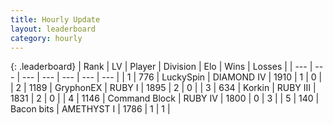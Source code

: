 ```yaml
---
title: Hourly Update
layout: leaderboard
category: hourly
---
```


{: .leaderboard}
| Rank | LV | Player | Division | Elo | Wins | Losses |
| --- | --- | --- | --- | --- | --- | --- |
| <span data-change="2">1</span> | 776 | <span title="ID: 498412">LuckySpin</span> | DIAMOND IV | <span data-change="-343">1910</span> | <span data-change="-224">1</span> | <span data-change="-122">0</span> |
| <span data-change="4">2</span> | 1189 | <span title="ID: 315148">GryphonEX</span> | RUBY I | <span data-change="-325">1895</span> | <span data-change="-444">2</span> | <span data-change="-187">0</span> |
| <span data-change="24">3</span> | 634 | <span title="ID: 31847">Korkin</span> | RUBY III | <span data-change="-291">1831</span> | <span data-change="-87">2</span> | <span data-change="-43">0</span> |
| <span data-change="25">4</span> | 1146 | <span title="ID: 326285">Command Block</span> | RUBY IV | <span data-change="-305">1800</span> | <span data-change="-647">0</span> | <span data-change="-667">3</span> |
| <span data-change="30">5</span> | 140 | <span title="ID: 133476">Bacon bits</span> | AMETHYST I | <span data-change="-293">1786</span> | <span data-change="-77">1</span> | <span data-change="-40">1</span> |